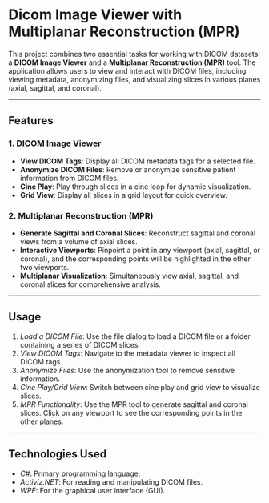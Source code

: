 # Dicom Image Viewer with Multiplanar Reconstruction (MPR)

This project combines two essential tasks for working with DICOM datasets: a **DICOM Image Viewer** and a **Multiplanar Reconstruction (MPR)** tool. The application allows users to view and interact with DICOM files, including viewing metadata, anonymizing files, and visualizing slices in various planes (axial, sagittal, and coronal).

---

## Features

### 1. **DICOM Image Viewer**
- **View DICOM Tags**: Display all DICOM metadata tags for a selected file.
- **Anonymize DICOM Files**: Remove or anonymize sensitive patient information from DICOM files.
- **Cine Play**: Play through slices in a cine loop for dynamic visualization.
- **Grid View**: Display all slices in a grid layout for quick overview.

### 2. **Multiplanar Reconstruction (MPR)**
- **Generate Sagittal and Coronal Slices**: Reconstruct sagittal and coronal views from a volume of axial slices.
- **Interactive Viewports**: Pinpoint a point in any viewport (axial, sagittal, or coronal), and the corresponding points will be highlighted in the other two viewports.
- **Multiplanar Visualization**: Simultaneously view axial, sagittal, and coronal slices for comprehensive analysis.

---
## Usage

1. *Load a DICOM File*: Use the file dialog to load a DICOM file or a folder containing a series of DICOM slices.
2. *View DICOM Tags*: Navigate to the metadata viewer to inspect all DICOM tags.
3. *Anonymize Files*: Use the anonymization tool to remove sensitive information.
4. *Cine Play/Grid View*: Switch between cine play and grid view to visualize slices.
5. *MPR Functionality*: Use the MPR tool to generate sagittal and coronal slices. Click on any viewport to see the corresponding points in the other planes.

---

## Technologies Used
- *C#*: Primary programming language.
- *Activiz.NET*: For reading and manipulating DICOM files.
- *WPF*: For the graphical user interface (GUI).
